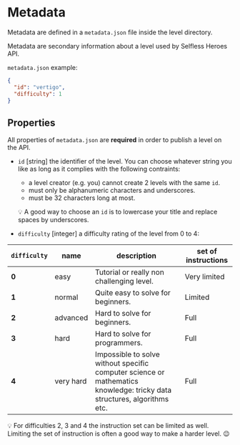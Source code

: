 # Metadata

Metadata are defined in a `metadata.json` file inside the level directory.

Metadata are secondary information about a level used by Selfless Heroes API.

`metadata.json` example:

```json
{
  "id": "vertigo",
  "difficulty": 1
}
```

## Properties

All properties of `metadata.json` are **required** in order to publish a level
on the API.

-   `id` [string] the identifier of the level. You can choose whatever string
    you like as long as it complies with the following contraints:

    -   a level creator (e.g. you) cannot create 2 levels with the same `id`.
    -   must only be alphanumeric characters and underscores.
    -   must be 32 characters long at most.

    :bulb: A good way to choose an `id` is to lowercase your title and replace
    spaces by underscores.

-   `difficulty` [integer] a difficulty rating of the level from 0 to 4:

| `difficulty` | name      | description                                                                                                             | set of instructions |
| ------------ | --------- | ----------------------------------------------------------------------------------------------------------------------- | ------------------- |
| **0**        | easy      | Tutorial or really non challenging level.                                                                               | Very limited        |
| **1**        | normal    | Quite easy to solve for beginners.                                                                                      | Limited             |
| **2**        | advanced  | Hard to solve for beginners.                                                                                            | Full                |
| **3**        | hard      | Hard to solve for programmers.                                                                                          | Full                |
| **4**        | very hard | Impossible to solve without specific computer science or mathematics knowledge: tricky data structures, algorithms etc. | Full                |

:bulb: For difficulties 2, 3 and 4 the instruction set can be limited as well.
Limiting the set of instruction is often a good way to make a harder level.
:wink:

